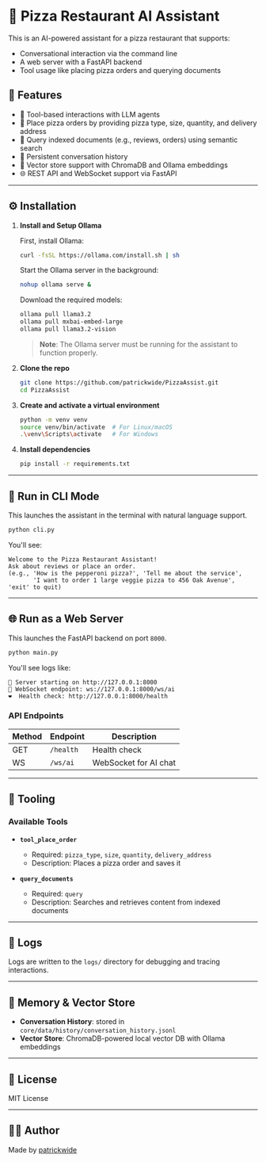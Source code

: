 # 🍕 Pizza Restaurant AI Assistant

This is an AI-powered assistant for a pizza restaurant that supports:
- Conversational interaction via the command line
- A web server with a FastAPI backend
- Tool usage like placing pizza orders and querying documents

## 🚀 Features

- 🔧 Tool-based interactions with LLM agents
- 🍕 Place pizza orders by providing pizza type, size, quantity, and delivery address
- 📄 Query indexed documents (e.g., reviews, orders) using semantic search
- 🧠 Persistent conversation history
- 💾 Vector store support with ChromaDB and Ollama embeddings
- 🌐 REST API and WebSocket support via FastAPI

---

## ⚙️ Installation

1. **Install and Setup Ollama**

   First, install Ollama:
   ```bash
   curl -fsSL https://ollama.com/install.sh | sh
   ```

   Start the Ollama server in the background:
   ```bash
   nohup ollama serve &
   ```

   Download the required models:
   ```bash
   ollama pull llama3.2
   ollama pull mxbai-embed-large
   ollama pull llama3.2-vision
   ```

   > **Note**: The Ollama server must be running for the assistant to function properly.

2. **Clone the repo**
   ```bash
   git clone https://github.com/patrickwide/PizzaAssist.git
   cd PizzaAssist
   ```

3. **Create and activate a virtual environment**

   ```bash
   python -m venv venv
   source venv/bin/activate  # For Linux/macOS
   .\venv\Scripts\activate   # For Windows
   ```

4. **Install dependencies**

   ```bash
   pip install -r requirements.txt
   ```

---

## 🧠 Run in CLI Mode

This launches the assistant in the terminal with natural language support.

```bash
python cli.py
```

You'll see:

```
Welcome to the Pizza Restaurant Assistant!
Ask about reviews or place an order.
(e.g., 'How is the pepperoni pizza?', 'Tell me about the service',
       'I want to order 1 large veggie pizza to 456 Oak Avenue', 'exit' to quit)
```

---

## 🌐 Run as a Web Server

This launches the FastAPI backend on port `8000`.

```bash
python main.py
```

You'll see logs like:

```
🚀 Server starting on http://127.0.0.1:8000
🔌 WebSocket endpoint: ws://127.0.0.1:8000/ws/ai
❤️  Health check: http://127.0.0.1:8000/health
```

### API Endpoints

| Method | Endpoint  | Description           |
| ------ | --------- | --------------------- |
| GET    | `/health` | Health check          |
| WS     | `/ws/ai`  | WebSocket for AI chat |

---

## 🧪 Tooling

### Available Tools

* **`tool_place_order`**

  * Required: `pizza_type`, `size`, `quantity`, `delivery_address`
  * Description: Places a pizza order and saves it

* **`query_documents`**

  * Required: `query`
  * Description: Searches and retrieves content from indexed documents



---

## 📝 Logs

Logs are written to the `logs/` directory for debugging and tracing interactions.

---

## 🧠 Memory & Vector Store

* **Conversation History**: stored in `core/data/history/conversation_history.jsonl`
* **Vector Store**: ChromaDB-powered local vector DB with Ollama embeddings

---

## 📄 License

MIT License

---

## 👨‍💻 Author

Made by [patrickwide](https://github.com/patrickwide/)